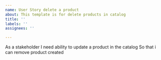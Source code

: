 ```yaml
---
name: User Story delete a product
about: This template is for delete products in catalog
title: ''
labels: ''
assignees: ''

---
```


As a stakeholder
I need  ability to update a product in the catalog
So that i can remove product created
